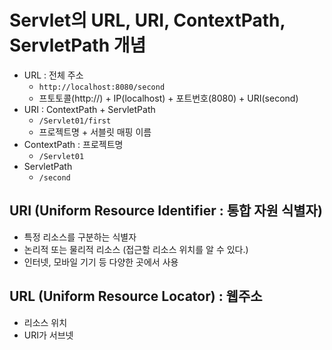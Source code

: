 # Servlet의 URL, URI, ContextPath, ServletPath 개념

- URL : 전체 주소
  - `http://localhost:8080/second`
  - 프토토콜(http://) + IP(localhost) + 포트번호(8080) + URI(second)
- URI : ContextPath + ServletPath
  - `/Servlet01/first`
  - 프로젝트명 + 서블릿 매핑 이름
- ContextPath : 프로젝트명
  - `/Servlet01`
- ServletPath
  - `/second`

## URI (Uniform Resource Identifier : 통합 자원 식별자)

- 특정 리소스를 구분하는 식별자
- 논리적 또는 물리적 리소스 (접근할 리소스 위치를 알 수 있다.)
- 인터넷, 모바일 기기 등 다양한 곳에서 사용

## URL (Uniform Resource Locator) : 웹주소

- 리소스 위치
- URI가 서브넷
